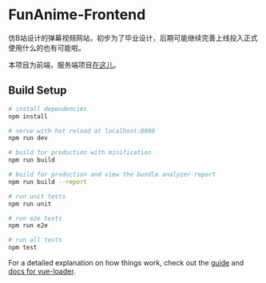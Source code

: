 # FunAnime-Frontend

仿B站设计的弹幕视频网站，初步为了毕业设计，后期可能继续完善上线投入正式使用什么的也有可能啦。

本项目为前端，服务端项目[在这儿](https://github.com/wangsin/FunAnime-Server)。

## Build Setup

``` bash
# install dependencies
npm install

# serve with hot reload at localhost:8080
npm run dev

# build for production with minification
npm run build

# build for production and view the bundle analyzer report
npm run build --report

# run unit tests
npm run unit

# run e2e tests
npm run e2e

# run all tests
npm test
```

For a detailed explanation on how things work, check out the [guide](http://vuejs-templates.github.io/webpack/) and [docs for vue-loader](http://vuejs.github.io/vue-loader).


